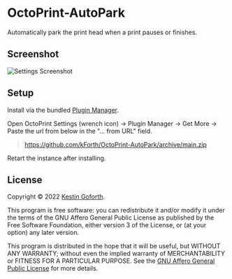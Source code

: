 
# OctoPrint-AutoPark

Automatically park the print head when a print pauses or finishes.

## Screenshot

![Settings Screenshot](https://raw.githubusercontent.com/kForth/plugins.octoprint.org/register/autopark/assets/img/plugins/autopark/settings.png)

## Setup

Install via the bundled [Plugin Manager](https://docs.octoprint.org/en/master/bundledplugins/pluginmanager.html).

Open OctoPrint Settings (wrench icon) -> Plugin Manager -> Get More -> Paste the url from below in the "... from URL" field.

> https://github.com/kForth/OctoPrint-AutoPark/archive/main.zip

Retart the instance after installing.

## License

Copyright © 2022 [Kestin Goforth](http://github.com/kforth/).

This program is free software: you can redistribute it and/or modify it under the terms of the GNU Affero General Public License as published by the Free Software Foundation, either version 3 of the License, or (at your option) any later version.

This program is distributed in the hope that it will be useful, but WITHOUT ANY WARRANTY; without even the implied warranty of MERCHANTABILITY or FITNESS FOR A PARTICULAR PURPOSE.  See the [GNU Affero General Public License](https://www.gnu.org/licenses/agpl-3.0.en.html) for more details.
